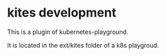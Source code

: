 # kites development

This is a plugin of kubernetes-playground.

It is located in the ext/kites folder of a k8s playgroud.

